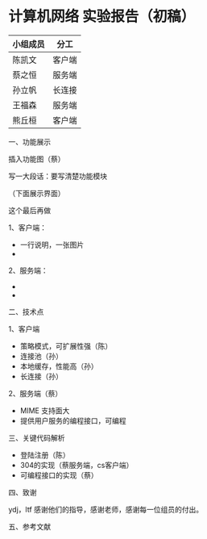 # 计算机网络 实验报告（初稿）

| 小组成员 | 分工   |
| -------- | ------ |
| 陈凯文   | 客户端 |
| 蔡之恒   | 服务端 |
| 孙立帆   | 长连接 |
| 王福森   | 服务端 |
| 熊丘桓   | 客户端 |

一、功能展示

插入功能图（蔡）

写一大段话：要写清楚功能模块

（下面展示界面）

这个最后再做

1、客户端：

- 一行说明，一张图片
-

2、服务端：

-
-

二、技术点

1、客户端

- 策略模式，可扩展性强（陈）
- 连接池（孙）
- 本地缓存，性能高（孙）
- 长连接（孙）

2、服务端（蔡）

- MIME 支持面大
- 提供用户服务的编程接口，可编程

三、关键代码解析

- 登陆注册（陈）
- 304的实现（蔡服务端，cs客户端）
- 可编程接口的实现（蔡）

四、致谢

ydj，ltf 感谢他们的指导，感谢老师，感谢每一位组员的付出。

五、参考文献



